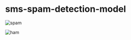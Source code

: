 # sms-spam-detection-model

![spam](https://user-images.githubusercontent.com/68819893/115744160-f03bfe80-a3af-11eb-9c46-c387ca2a91af.PNG)



![ham](https://user-images.githubusercontent.com/68819893/115744765-7c4e2600-a3b0-11eb-9033-e801c130c180.PNG)
